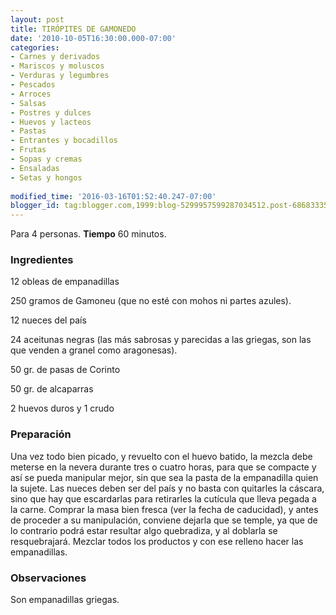```yaml
---
layout: post
title: TIRÓPITES DE GAMONEDO
date: '2010-10-05T16:30:00.000-07:00'
categories:
- Carnes y derivados
- Mariscos y moluscos
- Verduras y legumbres
- Pescados
- Arroces
- Salsas
- Postres y dulces
- Huevos y lacteos
- Pastas
- Entrantes y bocadillos
- Frutas
- Sopas y cremas
- Ensaladas
- Setas y hongos
 
modified_time: '2016-03-16T01:52:40.247-07:00'
blogger_id: tag:blogger.com,1999:blog-5299957599287034512.post-6868333555617245822
---
```


Para 4 personas.
<b>Tiempo</b> 60 minutos.

<h3>Ingredientes</h3>

12 obleas de empanadillas

250 gramos de Gamoneu (que no esté con mohos ni partes azules).

12 nueces del país

24 aceitunas negras (las más sabrosas y parecidas a las griegas, son las que venden a granel como aragonesas).

50 gr. de pasas de Corinto

50 gr. de alcaparras

2 huevos duros y 1 crudo

<h3>Preparación</h3>

Una vez todo bien picado, y revuelto con el huevo batido, la mezcla debe meterse en la nevera durante tres o cuatro horas, para que se compacte y así se pueda manipular mejor, sin que sea la pasta de la empanadilla quien la sujete. Las nueces deben ser del país y no basta con quitarles la cáscara, sino que hay que escardarlas para retirarles la cutícula que lleva pegada a la carne. Comprar la masa bien fresca (ver la fecha de caducidad), y antes de proceder a su manipulación, conviene dejarla que se temple, ya que de lo contrario podrá estar resultar algo quebradiza, y al doblarla se resquebrajará. Mezclar todos los productos y con ese relleno hacer las empanadillas.

<h3>Observaciones</h3>

Son empanadillas griegas.

